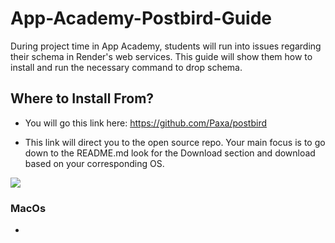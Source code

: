 # App-Academy-Postbird-Guide

During project time in App Academy, students will run into issues regarding their schema in Render's web services. This guide will show them how to install and run the necessary command to drop schema.

## Where to Install From?

* You will go this link here:
    https://github.com/Paxa/postbird

* This link will direct you to the open source repo. Your main focus is to go down to the README.md look for the Download section and download based on your corresponding OS.

![](https://res.cloudinary.com/dreambssd/image/upload/v1686432630/Screenshot_2023-06-10_at_2.28.14_PM_pfdhj0.png)

### MacOs

* 
